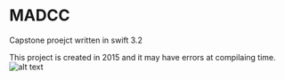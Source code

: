 # MADCC
Capstone proejct written in swift 3.2


This project is created in 2015 and it may have errors at compilaing time.
![alt text](https://www.dropbox.com/s/h5s0tfrxoyys6uk/%2BAK13_Qn.jpg?dl=0)

